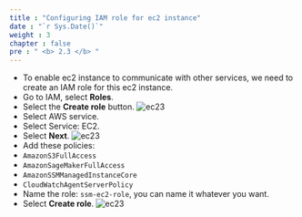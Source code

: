 ```yaml
---
title : "Configuring IAM role for ec2 instance"
date : "`r Sys.Date()`"
weight : 3
chapter : false
pre : " <b> 2.3 </b> "
---
```


* To enable ec2 instance to communicate with other services, we need to create an IAM role for this ec2 instance.
* Go to IAM, select **Roles**.
* Select the **Create role** button.
![ec23](/workshop-aws-card-clash-4/images/2.prerequisite/2.13.png)
* Select AWS service.
* Select Service: EC2.
* Select **Next**.
![ec23](/workshop-aws-card-clash-4/images/2.prerequisite/2.14.png)
* Add these policies:
* ```AmazonS3FullAccess```
* ```AmazonSageMakerFullAccess```
* ```AmazonSSMManagedInstanceCore```
* ```CloudWatchAgentServerPolicy```
* Name the role: ```ssm-ec2-role```, you can name it whatever you want.
* Select **Create role**.
![ec23](/workshop-aws-card-clash-4/images/2.prerequisite/2.15.png)